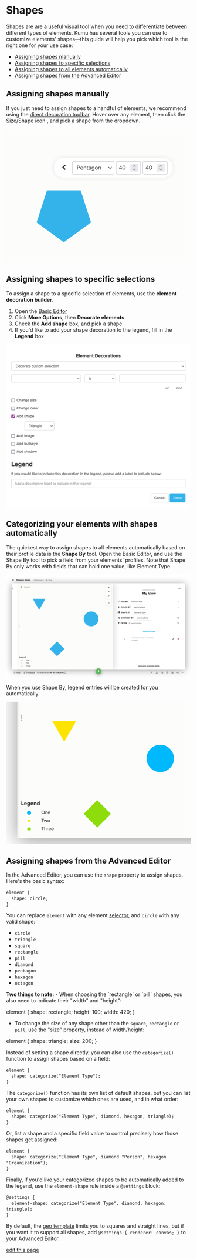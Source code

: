 # Shapes

Shapes are are a useful visual tool when you need to differentiate between different types of elements. Kumu has several tools you can use to customize elements' shapes—this guide will help you pick which tool is the right one for your use case:
- [Assigning shapes manually](#Assigning-shapes-manually)
- [Assigning shapes to specific selections](#Assigning-shapes-to-specific-selections)
- [Assigning shapes to all elements automatically](#Assigning-shapes-to-all-elements-automatically)
- [Assigning shapes from the Advanced Editor](#Assigning-shapes-from-the-Advanced-Editor)


## Assigning shapes manually

If you just need to assign shapes to a handful of elements, we recommend using the [direct decoration toolbar](/guides/direct-decorations.html). Hover over any element, then click the Size/Shape icon <i class="fa fa-arrows-alt">  </i>, and pick a shape from the dropdown.

![shapes direct decoration](/images/shapes-direct-decoration.png)


## Assigning shapes to specific selections

To assign a shape to a specific selection of elements, use the **element decoration builder**.
1. Open the [Basic Editor](/overview/view-editors.html#basic-editor)
2. Click **More Options**, then **Decorate elements**
3. Check the **Add shape** box, and pick a shape
4. If you'd like to add your shape decoration to the legend, fill in the **Legend** box

![decoration builder shapes](/images/shapes-decoration-builder.png)


## Categorizing your elements with shapes automatically

The quickest way to assign shapes to all elements automatically based on their profile data is the **Shape By** tool. Open the Basic Editor, and use the Shape By tool to pick a field from your elements' profiles. Note that Shape By only works with fields that can hold one value, like Element Type.

![simple shape by](/images/shape-by-simple.png)

When you use Shape By, legend entries will be created for you automatically.

![legend shapes](/images/shapes-legend.png)


## Assigning shapes from the Advanced Editor

In the Advanced Editor, you can use the `shape` property to assign shapes. Here's the basic syntax:

```
element {
  shape: circle;
}
```

You can replace `element` with any element [selector](/guides/selectors.html), and `circle` with any valid shape:
- `circle`
- `triangle`
- `square`
- `rectangle`
- `pill`
- `diamond`
- `pentagon`
- `hexagon`
- `octagon`

<p class="alert alert-info">
  <b>Two things to note:</b> 
-  When choosing the `rectangle` or `pill` shapes, you also need to indicate their "width" and "height": 

element {
  shape: rectangle;
  height: 100;
  width: 420;
}

- To change the size of any shape other than the `square`, `rectangle` or `pill`, use the "size" property, instead of width/height:

element {
shape: triangle;
size: 200; 
}

</p>

Instead of setting a shape directly, you can also use the `categorize()` function to assign shapes based on a field:

```
element {
  shape: categorize("Element Type");
}
```

The `categorize()` function has its own list of default shapes, but you can list your own shapes to customize which ones are used, and in what order:

```
element {
  shape: categorize("Element Type", diamond, hexagon, triangle);
}
```

Or, list a shape and a specific field value to control precisely how those shapes get assigned:

```
element {
  shape: categorize("Element Type", diamond "Person", hexagon "Organization");
}
```

Finally, if you'd like your categorized shapes to be automatically added to the legend, use the `element-shape` rule inside a `@settings` block:

```
@settings {
  element-shape: categorize("Element Type", diamond, hexagon, triangle);
}
```

<div class="alert alert-warning">
  <p>
    By default, the <a href="/guides/templates/geo.html" class="alert-link">geo template</a> limits you to squares and straight lines, but if you want it to support all shapes, add <code>@settings { renderer: canvas; }</code> to your Advanced Editor.
  </p>
</div>

<span class="edit-link"><a href="https://github.com/kumu/docs/blob/master/guides/shapes.html" target="_blank"><i class="fa fa-github"></i> edit this page</a></span>
